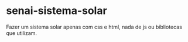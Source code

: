 # senai-sistema-solar

Fazer um sistema solar apenas com css e html, nada de js ou bibliotecas que utilizam.

